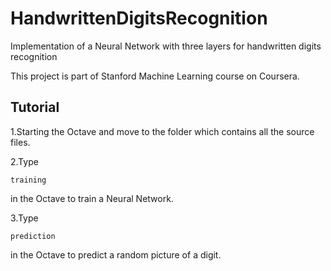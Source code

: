HandwrittenDigitsRecognition
============================

Implementation of a Neural Network with three layers for handwritten digits recognition

This project is part of Stanford Machine Learning course on Coursera.
  
## Tutorial

  1.Starting the Octave and move to the folder which contains all the source files.
  
  2.Type
  
    
    training
    
    
  in the Octave to train a Neural Network.
  
  3.Type
  
    
    prediction
    
    
  in the Octave to predict a random picture of a digit.
